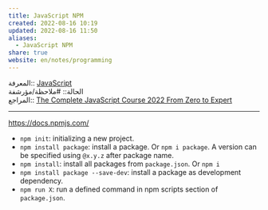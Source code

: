 ```yaml
---  
title: JavaScript NPM  
created: 2022-08-16 10:19  
updated: 2022-08-16 11:50  
aliases:  
  - JavaScript NPM  
share: true  
website: en/notes/programming  
---  
```

  
المعرفة:: [JavaScript](JavaScript)  
الحالة:: #ملاحظة/مؤرشفة  
المراجع:: [The Complete JavaScript Course 2022 From Zero to Expert](The%20Complete%20JavaScript%20Course%202022%20From%20Zero%20to%20Expert)  
  
---  
  
<https://docs.npmjs.com/>  
  
- `npm init`: initializing a new project.  
- `npm install package`: install a package. Or `npm i package`. A version can be specified using `@x.y.z` after package name.  
- `npm install`: install all packages from `package.json`. Or `npm i`  
- `npm install package --save-dev`: install a package as development dependency.  
- `npm run X`: run a defined command in npm scripts section of `package.json`.  
